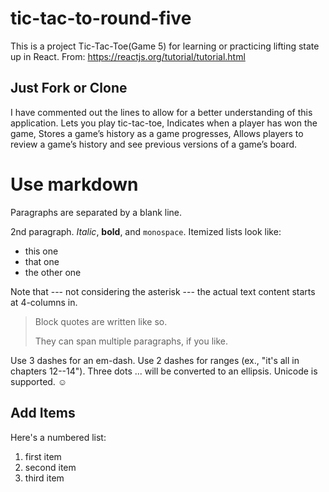 # tic-tac-to-round-five

This is a project Tic-Tac-Toe(Game 5) for learning or practicing lifting state up in React.
From: https://reactjs.org/tutorial/tutorial.html

## Just Fork or Clone

I have commented out the lines to allow for a better understanding of this application.
Lets you play tic-tac-toe,
Indicates when a player has won the game,
Stores a game’s history as a game progresses,
Allows players to review a game’s history and see previous versions of a game’s board.

# Use markdown

Paragraphs are separated by a blank line.

2nd paragraph. _Italic_, **bold**, and `monospace`. Itemized lists
look like:

- this one
- that one
- the other one

Note that --- not considering the asterisk --- the actual text
content starts at 4-columns in.

> Block quotes are
> written like so.
>
> They can span multiple paragraphs,
> if you like.

Use 3 dashes for an em-dash. Use 2 dashes for ranges (ex., "it's all
in chapters 12--14"). Three dots ... will be converted to an ellipsis.
Unicode is supported. ☺

## Add Items

Here's a numbered list:

1.  first item
2.  second item
3.  third item

